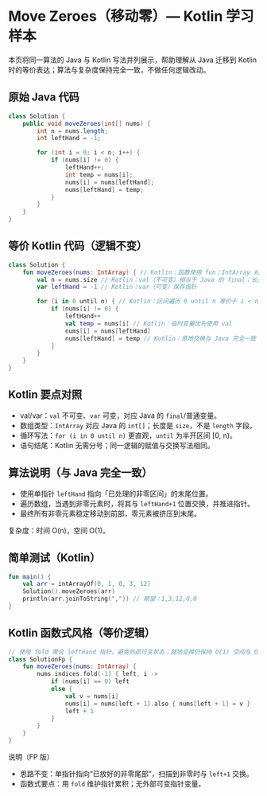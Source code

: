# Move Zeroes（移动零）— Kotlin 学习样本

本页将同一算法的 Java 与 Kotlin 写法并列展示，帮助理解从 Java 迁移到 Kotlin 时的等价表达；算法与复杂度保持完全一致，不做任何逻辑改动。

## 原始 Java 代码

```java
class Solution {
    public void moveZeroes(int[] nums) {
        int n = nums.length;
        int leftHand = -1;

        for (int i = 0; i < n; i++) {
            if (nums[i] != 0) {
                leftHand++;
                int temp = nums[i];
                nums[i] = nums[leftHand];
                nums[leftHand] = temp;
            }
        }
    }
}
```

## 等价 Kotlin 代码（逻辑不变）

```kotlin
class Solution {
    fun moveZeroes(nums: IntArray) { // Kotlin：函数使用 fun；IntArray 对应 Java 的 int[]
        val n = nums.size // Kotlin：val（不可变）相当于 Java 的 final；长度用 size 属性
        var leftHand = -1 // Kotlin：var（可变）保存指针

        for (i in 0 until n) { // Kotlin：区间遍历 0 until n 等价于 i < n
            if (nums[i] != 0) {
                leftHand++
                val temp = nums[i] // Kotlin：临时变量优先使用 val
                nums[i] = nums[leftHand]
                nums[leftHand] = temp // Kotlin：原地交换与 Java 完全一致
            }
        }
    }
}
```

## Kotlin 要点对照

- val/var：`val` 不可变、`var` 可变，对应 Java 的 `final`/普通变量。
- 数组类型：`IntArray` 对应 Java 的 `int[]`；长度是 `size`，不是 `length` 字段。
- 循环写法：`for (i in 0 until n)` 更直观，`until` 为半开区间 [0, n)。
- 语句结尾：Kotlin 无需分号；同一逻辑的赋值与交换写法相同。

## 算法说明（与 Java 完全一致）

- 使用单指针 `leftHand` 指向「已处理的非零区间」的末尾位置。
- 遍历数组，当遇到非零元素时，将其与 `leftHand+1` 位置交换，并推进指针。
- 最终所有非零元素稳定移动到前部，零元素被挤压到末尾。

复杂度：时间 O(n)，空间 O(1)。

## 简单测试（Kotlin）

```kotlin
fun main() {
    val arr = intArrayOf(0, 1, 0, 3, 12)
    Solution().moveZeroes(arr)
    println(arr.joinToString(",")) // 期望：1,3,12,0,0
}
```

## Kotlin 函数式风格（等价逻辑）

```kotlin
// 使用 fold 聚合 leftHand 指针，避免外部可变状态；就地交换仍保持 O(1) 空间与 O(n) 时间
class SolutionFp {
    fun moveZeroes(nums: IntArray) {
        nums.indices.fold(-1) { left, i ->
            if (nums[i] == 0) left
            else {
                val v = nums[i]
                nums[i] = nums[left + 1].also { nums[left + 1] = v }
                left + 1
            }
        }
    }
}
```

说明（FP 版）
- 思路不变：单指针指向“已放好的非零尾部”，扫描到非零时与 `left+1` 交换。
- 函数式要点：用 `fold` 维护指针累积；无外部可变指针变量。
